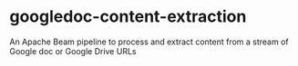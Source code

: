 # googledoc-content-extraction
An Apache Beam pipeline to process and extract content from a stream of Google doc or Google Drive URLs
